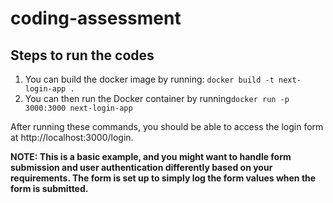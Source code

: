 # coding-assessment

## Steps to run the codes

1. You can build the docker image by running: `docker build -t next-login-app .`
2. You can then run the Docker container by running`docker run -p 3000:3000 next-login-app`

After running these commands, you should be able to access the login form at http://localhost:3000/login.

**NOTE: This is a basic example, and you might want to handle form submission and user authentication differently based on your requirements. The form is set up to simply log the form values when the form is submitted.**
